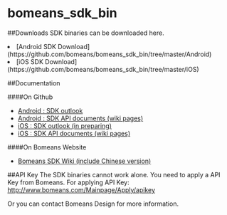 # bomeans_sdk_bin

##Downloads
SDK binaries can be downloaded here.

<li>[Android SDK Download](https://github.com/bomeans/bomeans_sdk_bin/tree/master/Android)</li>
<li>[iOS SDK Download](https://github.com/bomeans/bomeans_sdk_bin/tree/master/iOS)</li>

##Documentation

####On Github

* [Android : SDK outlook](Android)
* [Android : SDK API documents (wiki pages)](https://github.com/bomeans/bomeans_sdk_bin/wiki)
* [iOS : SDK outlook (in preparing)](iOS)
* [iOS : SDK API documents (wiki pages)](https://github.com/bomeans/bomeans_sdk_bin/wiki/BomeansIRKit_initialization)

####On Bomeans Website
* [Bomeans SDK Wiki (include Chinese version)](http://wiki.bomeans.com)

##API Key
The SDK binaries cannot work alone. You need to apply a API Key from Bomeans. For applying API Key: http://www.bomeans.com/Mainpage/Apply/apikey

Or you can contact Bomeans Design for more information.
